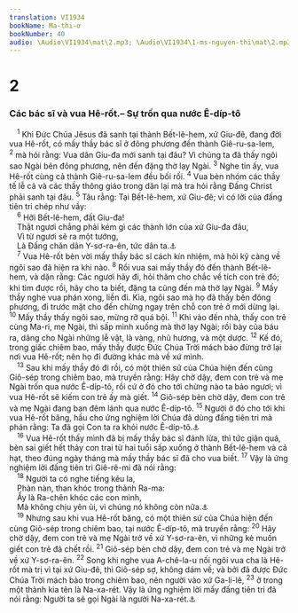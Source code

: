 ```yaml
---
translation: VI1934
bookName: Ma-thi-ơ 
bookNumber: 40
audio: \Audio\VI1934\mat\2.mp3; \Audio\VI1934\1-ms-nguyen-thi\mat\2.mp3; \Audio\VI1934\2-ms-david-dong\mat\2.mp3
---
```


<div class="title"><h1>2</h1><h3>Các bác sĩ và vua Hê-rốt.– Sự trốn qua nước Ê-díp-tô</h3></div>
<span class="verse mat_2_1"> <sup>1</sup> Khi Đức Chúa Jêsus đã sanh tại thành Bết-lê-hem, xứ Giu-đê, đang đời vua Hê-rốt, có mấy thầy bác sĩ ở đông phương đến thành Giê-ru-sa-lem, </span>
<span class="verse mat_2_2"><sup>2</sup> mà hỏi rằng: Vua dân Giu-đa mới sanh tại đâu? Vì chúng ta đã thấy ngôi sao Ngài bên đông phương, nên đến đặng thờ lạy Ngài. </span>
<span class="verse mat_2_3"><sup>3</sup> Nghe tin ấy, vua Hê-rốt cùng cả thành Giê-ru-sa-lem đều bối rối. </span>
<span class="verse mat_2_4"><sup>4</sup> Vua bèn nhóm các thầy tế lễ cả và các thầy thông giáo trong dân lại mà tra hỏi rằng Đấng Christ phải sanh tại đâu. </span>
<span class="verse mat_2_5"><sup>5</sup> Tâu rằng: Tại Bết-lê-hem, xứ Giu-đê; vì có lời của đấng tiên tri chép như vầy: <br/></span>
<span class="verse mat_2_6"> <sup>6</sup> Hỡi Bết-lê-hem, đất Giu-đa! <br/> Thật ngươi chẳng phải kém gì các thành lớn của xứ Giu-đa đâu, <br/> Vì từ ngươi sẽ ra một tướng, <br/> Là Đấng chăn dân Y-sơ-ra-ên, tức dân ta.<a data-toggle="tooltip" data-placement="bottom" title="Mi 5:1-2">⚓</a><br/></span>
<span class="verse mat_2_7"> <sup>7</sup> Vua Hê-rốt bèn vời mấy thầy bác sĩ cách kín nhiệm, mà hỏi kỹ càng về ngôi sao đã hiện ra khi nào. </span>
<span class="verse mat_2_8"><sup>8</sup> Rồi vua sai mấy thầy đó đến thành Bết-lê-hem, và dặn rằng: Các ngươi hãy đi, hỏi thăm cho chắc về tích con trẻ đó; khi tìm được rồi, hãy cho ta biết, đặng ta cũng đến mà thờ lạy Ngài. </span>
<span class="verse mat_2_9"><sup>9</sup> Mấy thầy nghe vua phán xong, liền đi. Kìa, ngôi sao mà họ đã thấy bên đông phương, đi trước mặt cho đến chừng ngay trên chỗ con trẻ ở mới dừng lại. </span>
<span class="verse mat_2_10"><sup>10</sup> Mấy thầy thấy ngôi sao, mừng rỡ quá bội. </span>
<span class="verse mat_2_11"><sup>11</sup> Khi vào đến nhà, thấy con trẻ cùng Ma-ri, mẹ Ngài, thì sấp mình xuống mà thờ lạy Ngài; rồi bày của báu ra, dâng cho Ngài những lễ vật, là vàng, nhũ hương, và một dược. </span>
<span class="verse mat_2_12"><sup>12</sup> Kế đó, trong giấc chiêm bao, mấy thầy được Đức Chúa Trời mách bảo đừng trở lại nơi vua Hê-rốt; nên họ đi đường khác mà về xứ mình. <br/></span>
<span class="verse mat_2_13"> <sup>13</sup> Sau khi mấy thầy đó đi rồi, có một thiên sứ của Chúa hiện đến cùng Giô-sép trong chiêm bao, mà truyền rằng: Hãy chờ dậy, đem con trẻ và mẹ Ngài trốn qua nước Ê-díp-tô, rồi cứ ở đó cho tới chừng nào ta bảo ngươi; vì vua Hê-rốt sẽ kiếm con trẻ ấy mà giết. </span>
<span class="verse mat_2_14"><sup>14</sup> Giô-sép bèn chờ dậy, đem con trẻ và mẹ Ngài đang ban đêm lánh qua nước Ê-díp-tô. </span>
<span class="verse mat_2_15"><sup>15</sup> Người ở đó cho tới khi vua Hê-rốt băng, hầu cho ứng nghiệm lời Chúa đã dùng đấng tiên tri mà phán rằng: Ta đã gọi Con ta ra khỏi nước Ê-díp-tô.<a data-toggle="tooltip" data-placement="bottom" title="Os 11:1">⚓</a><br/></span>
<span class="verse mat_2_16"> <sup>16</sup> Vua Hê-rốt thấy mình đã bị mấy thầy bác sĩ đánh lừa, thì tức giận quá, bèn sai giết hết thảy con trai từ hai tuổi sấp xuống ở thành Bết-lê-hem và cả hạt, theo đúng ngày tháng mà mấy thầy bác sĩ đã cho vua biết. </span>
<span class="verse mat_2_17"><sup>17</sup> Vậy là ứng nghiệm lời đấng tiên tri Giê-rê-mi đã nói rằng: <br/></span>
<span class="verse mat_2_18"> <sup>18</sup> Người ta có nghe tiếng kêu la, <br/> Phàn nàn, than khóc trong thành Ra-ma: <br/> Ấy là Ra-chên khóc các con mình, <br/> Mà không chịu yên ủi, vì chúng nó không còn nữa.<a data-toggle="tooltip" data-placement="bottom" title="Gie 31:15">⚓</a><br/></span>
<span class="verse mat_2_19"> <sup>19</sup> Nhưng sau khi vua Hê-rốt băng, có một thiên sứ của Chúa hiện đến cùng Giô-sép trong chiêm bao, tại nước Ê-díp-tô, mà truyền rằng: </span>
<span class="verse mat_2_20"><sup>20</sup> Hãy chờ dậy, đem con trẻ và mẹ Ngài trở về xứ Y-sơ-ra-ên, vì những kẻ muốn giết con trẻ đã chết rồi. </span>
<span class="verse mat_2_21"><sup>21</sup> Giô-sép bèn chờ dậy, đem con trẻ và mẹ Ngài trở về xứ Y-sơ-ra-ên. </span>
<span class="verse mat_2_22"><sup>22</sup> Song khi nghe vua A-chê-la-u nối ngôi vua cha là Hê-rốt mà trị vì tại xứ Giu-đê, thì Giô-sép sợ, không dám về; và bởi đã được Đức Chúa Trời mách bảo trong chiêm bao, nên người vào xứ Ga-li-lê, </span>
<span class="verse mat_2_23"><sup>23</sup> ở trong một thành kia tên là Na-xa-rét. Vậy là ứng nghiệm lời mấy đấng tiên tri đã nói rằng: Người ta sẽ gọi Ngài là người Na-xa-rét.<a data-toggle="tooltip" data-placement="bottom" title="Es 11:1 bằng tiếng Hê-bơ-rơ?][gt=Mac 1:24; Lu 2:39; Gi 1:45">⚓</a><br/></span>
